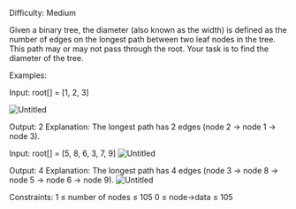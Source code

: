 Difficulty: Medium 

Given a binary tree, the diameter (also known as the width) is defined as the number of edges on the longest path between two leaf nodes in the tree. This path may or may not pass through the root. Your task is to find the diameter of the tree.

Examples:

Input: root[] = [1, 2, 3]

![Untitled](https://github.com/user-attachments/assets/4fcf8956-49de-4a1a-9935-7a1b20591a91)


Output: 2
Explanation: The longest path has 2 edges (node 2 -> node 1 -> node 3).

Input: root[] = [5, 8, 6, 3, 7, 9]
![Untitled](https://github.com/user-attachments/assets/1563ce24-c084-407e-bb02-aaff89481c72)

Output: 4
Explanation: The longest path has 4 edges (node 3 -> node 8 -> node 5 -> node 6 -> node 9).
![Untitled](https://github.com/user-attachments/assets/78f8074c-46f9-4bef-afe8-ee9b03820413)

Constraints:
1 ≤ number of nodes ≤ 105
0 ≤ node->data ≤ 105
